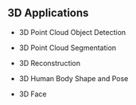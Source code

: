 
## 3D Applications
- 3D Point Cloud Object Detection

- 3D Point Cloud Segmentation   

- 3D Reconstruction

- 3D Human Body Shape and Pose

- 3D Face 
